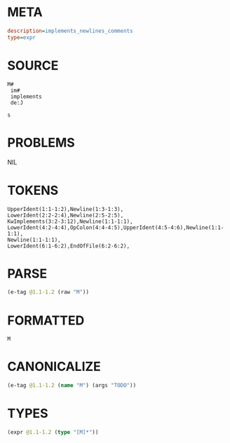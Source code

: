 # META
~~~ini
description=implements_newlines_comments
type=expr
~~~
# SOURCE
~~~roc
M#
 im#
 implements
 de:J 
 
s
~~~
# PROBLEMS
NIL
# TOKENS
~~~zig
UpperIdent(1:1-1:2),Newline(1:3-1:3),
LowerIdent(2:2-2:4),Newline(2:5-2:5),
KwImplements(3:2-3:12),Newline(1:1-1:1),
LowerIdent(4:2-4:4),OpColon(4:4-4:5),UpperIdent(4:5-4:6),Newline(1:1-1:1),
Newline(1:1-1:1),
LowerIdent(6:1-6:2),EndOfFile(6:2-6:2),
~~~
# PARSE
~~~clojure
(e-tag @1.1-1.2 (raw "M"))
~~~
# FORMATTED
~~~roc
M
~~~
# CANONICALIZE
~~~clojure
(e-tag @1.1-1.2 (name "M") (args "TODO"))
~~~
# TYPES
~~~clojure
(expr @1.1-1.2 (type "[M]*"))
~~~
